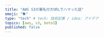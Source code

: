 ```yaml
---
title: "AWS S3の署名付きURLでハマった話"
emoji: "🐕"
type: "tech" # tech: 技術記事 / idea: アイデア
topics: [aws, s3, boto3]
published: false
---
```

